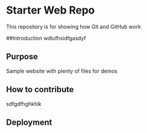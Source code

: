 # Starter Web Repo

This repository is for showing how Git and GitHub work


##Introduction
wdlufhsidfgasdyf

## Purpose

Sample website with plenty of files for demos


## How to contribute

sdfgdfhghkhlk

## Deployment
